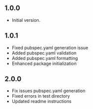 ## 1.0.0

- Initial version.

## 1.0.1
- Fixed pubspec.yaml generation issue
- Added pubspec.yaml validation
- Added pubspec.yaml formatting
- Enhanced package initialization

## 2.0.0
- Fix issues pubspec.yaml generation
- Fixed errors in test directory
- Updated readme instructions